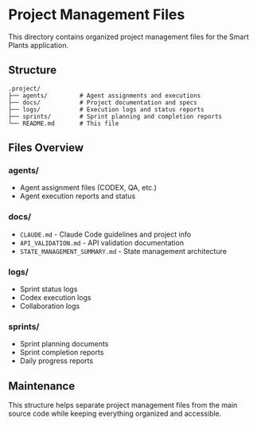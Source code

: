 # Project Management Files

This directory contains organized project management files for the Smart Plants application.

## Structure

```
.project/
├── agents/         # Agent assignments and executions
├── docs/           # Project documentation and specs
├── logs/           # Execution logs and status reports
├── sprints/        # Sprint planning and completion reports
└── README.md       # This file
```

## Files Overview

### agents/
- Agent assignment files (CODEX, QA, etc.)
- Agent execution reports and status

### docs/
- `CLAUDE.md` - Claude Code guidelines and project info
- `API_VALIDATION.md` - API validation documentation
- `STATE_MANAGEMENT_SUMMARY.md` - State management architecture

### logs/
- Sprint status logs
- Codex execution logs
- Collaboration logs

### sprints/
- Sprint planning documents
- Sprint completion reports
- Daily progress reports

## Maintenance

This structure helps separate project management files from the main source code while keeping everything organized and accessible.